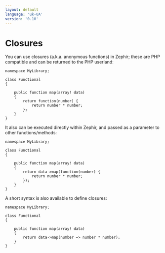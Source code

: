 ```yaml
---
layout: default
language: 'uk-UA'
version: '0.10'
---
```

# Closures

You can use closures (a.k.a. anonymous functions) in Zephir; these are PHP compatible and can be returned to the PHP userland:

    namespace MyLibrary;
    
    class Functional
    {
    
        public function map(array! data)
        {
            return function(number) {
                return number * number;
            };
        }
    }
    

It also can be executed directly within Zephir, and passed as a parameter to other functions/methods:

    namespace MyLibrary;
    
    class Functional
    {
    
        public function map(array! data)
        {
            return data->map(function(number) {
                return number * number;
            });
        }
    }
    

A short syntax is also available to define closures:

    namespace MyLibrary;
    
    class Functional
    {
    
        public function map(array! data)
        {
            return data->map(number => number * number);
        }
    }